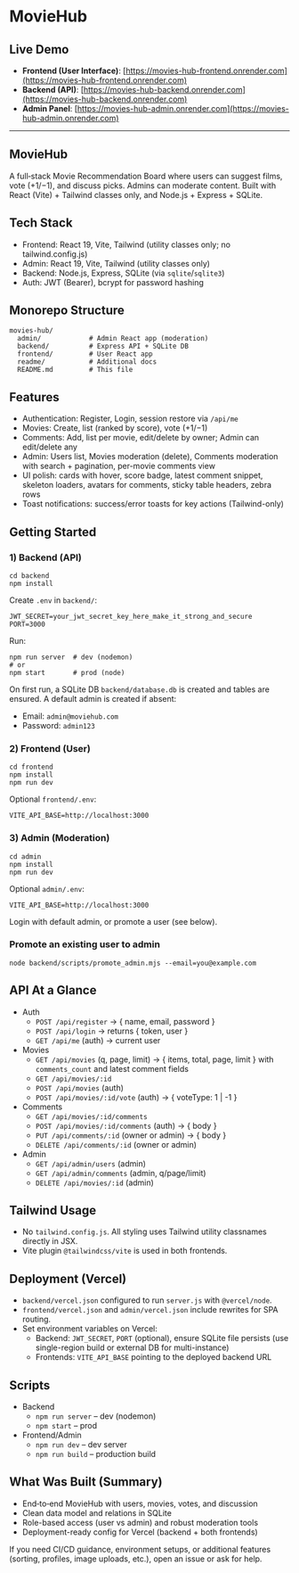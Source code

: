 # MovieHub

## Live Demo
- **Frontend (User Interface)**: [https://movies-hub-frontend.onrender.com](https://movies-hub-frontend.onrender.com)
- **Backend (API)**: [https://movies-hub-backend.onrender.com](https://movies-hub-backend.onrender.com)
- **Admin Panel**: [https://movies-hub-admin.onrender.com](https://movies-hub-admin.onrender.com)

---

## MovieHub

A full‑stack Movie Recommendation Board where users can suggest films, vote (+1/−1), and discuss picks. Admins can moderate content. Built with React (Vite) + Tailwind classes only, and Node.js + Express + SQLite.

## Tech Stack
- Frontend: React 19, Vite, Tailwind (utility classes only; no tailwind.config.js)
- Admin: React 19, Vite, Tailwind (utility classes only)
- Backend: Node.js, Express, SQLite (via `sqlite`/`sqlite3`)
- Auth: JWT (Bearer), bcrypt for password hashing

## Monorepo Structure
```
movies-hub/
  admin/            # Admin React app (moderation)
  backend/          # Express API + SQLite DB
  frontend/         # User React app
  readme/           # Additional docs
  README.md         # This file
```

## Features
- Authentication: Register, Login, session restore via `/api/me`
- Movies: Create, list (ranked by score), vote (+1/−1)
- Comments: Add, list per movie, edit/delete by owner; Admin can edit/delete any
- Admin: Users list, Movies moderation (delete), Comments moderation with search + pagination, per-movie comments view
- UI polish: cards with hover, score badge, latest comment snippet, skeleton loaders, avatars for comments, sticky table headers, zebra rows
- Toast notifications: success/error toasts for key actions (Tailwind-only)

## Getting Started

### 1) Backend (API)
```
cd backend
npm install
```
Create `.env` in `backend/`:
```
JWT_SECRET=your_jwt_secret_key_here_make_it_strong_and_secure
PORT=3000
```
Run:
```
npm run server  # dev (nodemon)
# or
npm start       # prod (node)
```
On first run, a SQLite DB `backend/database.db` is created and tables are ensured. A default admin is created if absent:
- Email: `admin@moviehub.com`
- Password: `admin123`

### 2) Frontend (User)
```
cd frontend
npm install
npm run dev
```
Optional `frontend/.env`:
```
VITE_API_BASE=http://localhost:3000
```

### 3) Admin (Moderation)
```
cd admin
npm install
npm run dev
```
Optional `admin/.env`:
```
VITE_API_BASE=http://localhost:3000
```
Login with default admin, or promote a user (see below).

### Promote an existing user to admin
```
node backend/scripts/promote_admin.mjs --email=you@example.com
```

## API At a Glance
- Auth
  - `POST /api/register` → { name, email, password }
  - `POST /api/login` → returns { token, user }
  - `GET /api/me` (auth) → current user
- Movies
  - `GET /api/movies` (q, page, limit) → { items, total, page, limit } with `comments_count` and latest comment fields
  - `GET /api/movies/:id`
  - `POST /api/movies` (auth)
  - `POST /api/movies/:id/vote` (auth) → { voteType: 1 | -1 }
- Comments
  - `GET /api/movies/:id/comments`
  - `POST /api/movies/:id/comments` (auth) → { body }
  - `PUT /api/comments/:id` (owner or admin) → { body }
  - `DELETE /api/comments/:id` (owner or admin)
- Admin
  - `GET /api/admin/users` (admin)
  - `GET /api/admin/comments` (admin, q/page/limit)
  - `DELETE /api/movies/:id` (admin)

## Tailwind Usage
- No `tailwind.config.js`. All styling uses Tailwind utility classnames directly in JSX.
- Vite plugin `@tailwindcss/vite` is used in both frontends.

## Deployment (Vercel)
- `backend/vercel.json` configured to run `server.js` with `@vercel/node`.
- `frontend/vercel.json` and `admin/vercel.json` include rewrites for SPA routing.
- Set environment variables on Vercel:
  - Backend: `JWT_SECRET`, `PORT` (optional), ensure SQLite file persists (use single-region build or external DB for multi-instance)
  - Frontends: `VITE_API_BASE` pointing to the deployed backend URL

## Scripts
- Backend
  - `npm run server` – dev (nodemon)
  - `npm start` – prod
- Frontend/Admin
  - `npm run dev` – dev server
  - `npm run build` – production build

## What Was Built (Summary)
- End‑to‑end MovieHub with users, movies, votes, and discussion
- Clean data model and relations in SQLite
- Role-based access (user vs admin) and robust moderation tools
- Deployment-ready config for Vercel (backend + both frontends)

If you need CI/CD guidance, environment setups, or additional features (sorting, profiles, image uploads, etc.), open an issue or ask for help.
